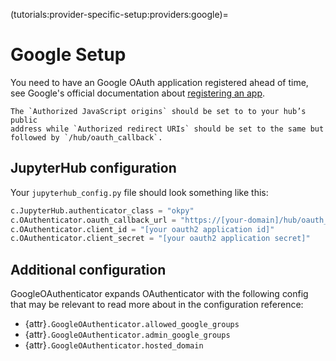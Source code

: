 (tutorials:provider-specific-setup:providers:google)=

# Google Setup

You need to have an Google OAuth application registered ahead of time, see
Google's official documentation about [registering an app].

[registering an app]: https://developers.google.com/identity/protocols/oauth2

```{note}
The `Authorized JavaScript origins` should be set to to your hub’s public
address while `Authorized redirect URIs` should be set to the same but
followed by `/hub/oauth_callback`.
```

## JupyterHub configuration

Your `jupyterhub_config.py` file should look something like this:

```python
c.JupyterHub.authenticator_class = "okpy"
c.OAuthenticator.oauth_callback_url = "https://[your-domain]/hub/oauth_callback"
c.OAuthenticator.client_id = "[your oauth2 application id]"
c.OAuthenticator.client_secret = "[your oauth2 application secret]"
```

## Additional configuration

GoogleOAuthenticator expands OAuthenticator with the following config that may
be relevant to read more about in the configuration reference:

- {attr}`.GoogleOAuthenticator.allowed_google_groups`
- {attr}`.GoogleOAuthenticator.admin_google_groups`
- {attr}`.GoogleOAuthenticator.hosted_domain`
